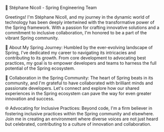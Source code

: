 🍃 Stéphane Nicoll - Spring Engineering Team

Greetings! I'm Stéphane Nicoll, and my journey in the dynamic world of technology has been deeply intertwined with the transformative power of the Spring framework. With a passion for crafting innovative solutions and a commitment to inclusive collaboration, I'm honored to be a part of the vibrant Spring community.

🚀 About My Spring Journey:
Humbled by the ever-evolving landscape of Spring, I've dedicated my career to navigating its intricacies and contributing to its growth. From core development to advocating best practices, my goal is to empower developers and teams to harness the full potential of the Spring ecosystem.

🤝 Collaboration in the Spring Community:
The heart of Spring beats in its community, and I'm grateful to have collaborated with brilliant minds and passionate developers. Let's connect and explore how our shared experiences in the Spring ecosystem can pave the way for even greater innovation and success.

🌐 Advocating for Inclusive Practices:
Beyond code, I'm a firm believer in fostering inclusive practices within the Spring community and elsewhere. Join me in creating an environment where diverse voices are not just heard but celebrated, contributing to a culture of innovation and collaboration.
